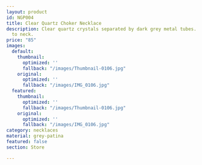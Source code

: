 ```yaml
---
layout: product
id: NGP004
title: Clear Quartz Choker Necklace
description: Clear quartz crystals separated by dark grey metal tubes. Fits close
  to neck.
price: "85"
images:
  default:
    thumbnail:
      optimized: ''
      fallback: "/images/Thumbnail-0106.jpg"
    original:
      optimized: ''
      fallback: "/images/IMG_0106.jpg"
  featured:
    thumbnail:
      optimized: ''
      fallback: "/images/Thumbnail-0106.jpg"
    original:
      optimized: ''
      fallback: "/images/IMG_0106.jpg"
category: necklaces
material: grey-patina
featured: false
section: Store

---
```

